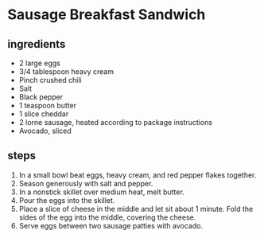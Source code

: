 # Sausage Breakfast Sandwich

## ingredients

- 2 large eggs
- 3/4 tablespoon heavy cream
- Pinch crushed chili
- Salt
- Black pepper
- 1 teaspoon butter
- 1 slice cheddar
- 2 lorne sausage, heated according to package instructions
- Avocado, sliced

## steps

1. In a small bowl beat eggs, heavy cream, and red pepper flakes together.
2. Season generously with salt and pepper.
3. In a nonstick skillet over medium heat, melt butter.
4. Pour the eggs into the skillet.
5. Place a slice of cheese in the middle and let sit about 1 minute. Fold the sides of the egg into the middle, covering the cheese.
6. Serve eggs between two sausage patties with avocado.
